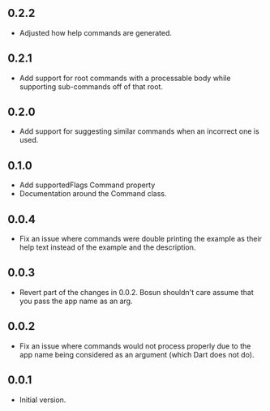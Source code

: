 ## 0.2.2
- Adjusted how help commands are generated.

## 0.2.1
- Add support for root commands with a processable body while supporting sub-commands off of that root.

## 0.2.0
- Add support for suggesting similar commands when an incorrect one is used.

## 0.1.0
- Add supportedFlags Command property
- Documentation around the Command class.

## 0.0.4
- Fix an issue where commands were double printing the example as their help text instead of the example and the description.

## 0.0.3
- Revert part of the changes in 0.0.2. Bosun shouldn't care assume that you pass the app name as an arg.

## 0.0.2
- Fix an issue where commands would not process properly due to the app name being considered as an argument (which Dart does not do).

## 0.0.1

- Initial version.

